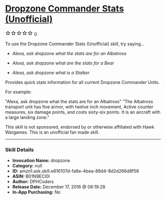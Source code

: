 # [Dropzone Commander Stats (Unofficial)](http://alexa.amazon.com/#skills/amzn1.ask.skill.e616107d-fa8e-4bea-88d4-8d2d266d8f58)
![0 stars](../../images/ic_star_border_black_18dp_1x.png)![0 stars](../../images/ic_star_border_black_18dp_1x.png)![0 stars](../../images/ic_star_border_black_18dp_1x.png)![0 stars](../../images/ic_star_border_black_18dp_1x.png)![0 stars](../../images/ic_star_border_black_18dp_1x.png) 0

To use the Dropzone Commander Stats (Unofficial) skill, try saying...

* *Alexa, ask dropzone what the stats are for an Albatross*

* *Alexa, ask dropzone what are the stats for a Bear*

* *Alexa, ask dropzone what is a Stalker*

Provides quick stats information for all current Dropzone Commander Units.

For example:

"Alexa, ask dropzone what the stats are for an Albatross"
"The Albatross transport unit  has five armor, with twelve inch  movement, Active counter measures, six damage points, and costs sixty-six points. It is an aircraft with a large landing zone."

This skill is not sponsored, endorsed by or otherwise affiliated with Hawk Wargames.  This is an unofficial fan made skill.

***

### Skill Details

* **Invocation Name:** dropzone
* **Category:** null
* **ID:** amzn1.ask.skill.e616107d-fa8e-4bea-88d4-8d2d266d8f58
* **ASIN:** B01N9ECI0I
* **Author:** DPHCoders
* **Release Date:** December 17, 2016 @ 06:19:28
* **In-App Purchasing:** No
